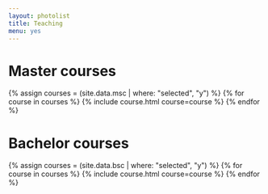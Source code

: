 ```yaml
---
layout: photolist
title: Teaching
menu: yes
---
```


# Master courses

{% assign courses = (site.data.msc | where: "selected", "y") %}
{% for course in courses %}
{% include course.html course=course %}
{% endfor %}


# Bachelor courses

{% assign courses = (site.data.bsc | where: "selected", "y") %}
{% for course in courses %}
{% include course.html course=course %}
{% endfor %}
